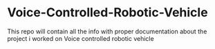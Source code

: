 # Voice-Controlled-Robotic-Vehicle
This repo will contain all the info with proper documentation about the project i worked on Voice controlled robotic vehicle 
